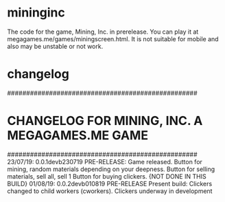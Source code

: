 # mininginc
The code for the game, Mining, Inc. in prerelease. You can play it at megagames.me/games/miningscreen.html. It is not suitable for mobile and also may be unstable or not work.
# changelog
##################################################
# CHANGELOG FOR MINING, INC. A MEGAGAMES.ME GAME #
##################################################
23/07/19: 0.0.1devb230719 PRE-RELEASE:
    Game released.
    Button for mining, random materials depending on your deepness.
    Button for selling materials, sell all, sell 1
    Button for buying clickers. {NOT DONE IN THIS BUILD}
01/08/19: 0.0.2devb010819 PRE-RELEASE Present build:
    Clickers changed to child workers (cworkers).
    Clickers underway in development
